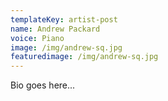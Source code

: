 ```yaml
---
templateKey: artist-post
name: Andrew Packard
voice: Piano
image: /img/andrew-sq.jpg
featuredimage: /img/andrew-sq.jpg
---
```

Bio goes here...

